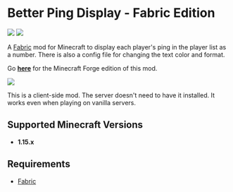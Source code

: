 # Better Ping Display - Fabric Edition

[![](http://cf.way2muchnoise.eu/better-ping-display-fabric.svg)](https://curseforge.com/minecraft/mc-mods/better-ping-display-fabric) [![](http://cf.way2muchnoise.eu/versions/better-ping-display-fabric.svg)](https://curseforge.com/minecraft/mc-mods/better-ping-display-fabric)

A [Fabric](https://fabricmc.net/) mod for Minecraft to display each player's ping in the player list as a number. There is also a config file
for changing the text color and format.

Go [**here**](https://github.com/vladmarica/better-ping-display) for the Minecraft Forge edition of this mod.

![](https://i.imgur.com/LYB3o4h.png)

This is a client-side mod. The server doesn't need to have it installed. It works even when playing on vanilla servers.

## Supported Minecraft Versions
* **1.15.x**


## Requirements
* [Fabric](https://fabricmc.net/)

